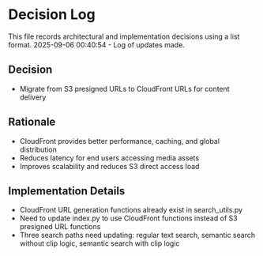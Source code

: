 # Decision Log

This file records architectural and implementation decisions using a list format.
2025-09-06 00:40:54 - Log of updates made.

## Decision

- Migrate from S3 presigned URLs to CloudFront URLs for content delivery

## Rationale

- CloudFront provides better performance, caching, and global distribution
- Reduces latency for end users accessing media assets
- Improves scalability and reduces S3 direct access load

## Implementation Details

- CloudFront URL generation functions already exist in search_utils.py
- Need to update index.py to use CloudFront functions instead of S3 presigned URL functions
- Three search paths need updating: regular text search, semantic search without clip logic, semantic search with clip logic
